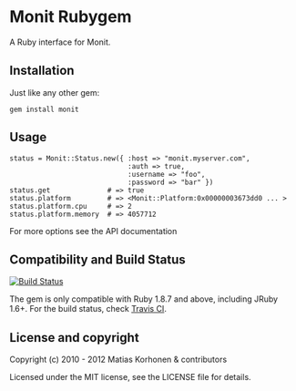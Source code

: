 Monit Rubygem
=============

A Ruby interface for Monit.

## Installation

Just like any other gem:

    gem install monit

## Usage

    status = Monit::Status.new({ :host => "monit.myserver.com", 
                                 :auth => true, 
                                 :username => "foo", 
                                 :password => "bar" })
    status.get              # => true
    status.platform         # => <Monit::Platform:0x00000003673dd0 ... >
    status.platform.cpu     # => 2
    status.platform.memory  # => 4057712

For more options see the API documentation

## Compatibility and Build Status

[![Build Status](https://secure.travis-ci.org/k33l0r/monit.png)](http://travis-ci.org/k33l0r/monit)

The gem is only compatible with Ruby 1.8.7 and above, including JRuby 1.6+.
For the build status, check [Travis CI][travis].

[travis]: http://travis-ci.org/k33l0r/monit

## License and copyright

Copyright (c) 2010 - 2012 Matias Korhonen & contributors

Licensed under the MIT license, see the LICENSE file for details.
